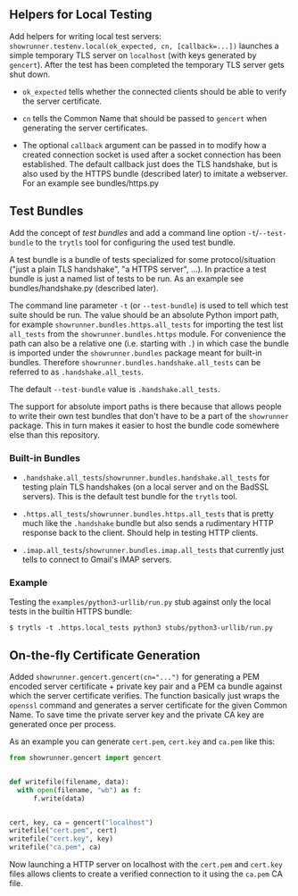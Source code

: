 ## Helpers for Local Testing

Add helpers for writing local test servers: `showrunner.testenv.local(ok_expected, cn, [callback=...])` launches a simple temporary TLS server on `localhost` (with keys generated by `gencert`).  After the test has been completed the temporary TLS server gets shut down.

  * `ok_expected` tells whether the connected clients should be able to verify the server certificate.

  * `cn` tells the Common Name that should be passed to `gencert` when generating the server certificates.

  * The optional `callback` argument can be passed in to modify how a created connection socket is used after a socket connection has been established. The default callback just does the TLS handshake, but is also used by the HTTPS bundle (described later) to imitate a webserver. For an example see bundles/https.py

## Test Bundles

Add the concept of *test bundles* and add a command line option `-t`/`--test-bundle` to the `trytls` tool for configuring the used test bundle.

A test bundle is a bundle of tests specialized for some protocol/situation ("just a plain TLS handshake", "a HTTPS server", ...). In practice a test bundle is just a named list of tests to be run. As an example see bundles/handshake.py (described later).

The command line parameter `-t` (or `--test-bundle`) is used to tell which test suite should be run. The value should be an absolute Python import path, for example `showrunner.bundles.https.all_tests` for importing the test list `all_tests` from the `showrunner.bundles.https` module. For convenience the path can also be a relative one (i.e. starting with `.`) in which case the bundle is imported under the `showrunner.bundles` package meant for built-in bundles. Therefore `showrunner.bundles.handshake.all_tests` can be referred to as `.handshake.all_tests`.

The default `--test-bundle` value is `.handshake.all_tests`.

The support for absolute import paths is there because that allows people to write their own test bundles that don't have to be a part of the `showrunner` package. This in turn makes it easier to host the bundle code somewhere else than this repository.

### Built-in Bundles

  * `.handshake.all_tests`/`showrunner.bundles.handshake.all_tests` for testing plain TLS handshakes (on a local server and on the BadSSL servers). This is the default test bundle for the `trytls` tool.

  * `.https.all_tests`/`showrunner.bundles.https.all_tests` that is pretty much like the `.handshake` bundle but also sends a rudimentary HTTP response back to the client. Should help in testing HTTP clients.

  * `.imap.all_tests`/`showrunner.bundles.imap.all_tests` that currently just tells to connect to Gmail's IMAP servers.

### Example

Testing the `examples/python3-urllib/run.py` stub against only the local tests in the builtin HTTPS bundle:

```console
$ trytls -t .https.local_tests python3 stubs/python3-urllib/run.py
```

## On-the-fly Certificate Generation

Added `showrunner.gencert.gencert(cn="...")` for generating a PEM encoded server certificate + private key pair and a PEM ca bundle against which the server certificate verifies. The function basically just wraps the `openssl` command and generates a server certificate for the given Common Name. To save time the private server key and the private CA key are generated once per process.

As an example you can generate `cert.pem`, `cert.key` and `ca.pem` like this:
  ```python
from showrunner.gencert import gencert


def writefile(filename, data):
    with open(filename, "wb") as f:
        f.write(data)


cert, key, ca = gencert("localhost")
writefile("cert.pem", cert)
writefile("cert.key", key)
writefile("ca.pem", ca)
```
Now launching a HTTP server on localhost with the `cert.pem` and `cert.key` files allows clients to create a verified connection to it using the `ca.pem` CA file.
